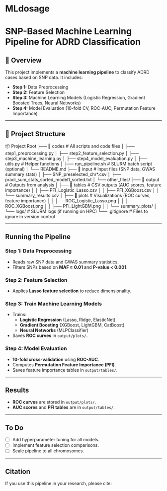 # MLdosage

# SNP-Based Machine Learning Pipeline for ADRD Classification

## 📖 Overview
This project implements a **machine learning pipeline** to classify ADRD cases based on SNP data. It includes:
- **Step 1:** Data Preprocessing
- **Step 2:** Feature Selection
- **Step 3:** Machine Learning Models (Logistic Regression, Gradient Boosted Trees, Neural Networks)
- **Step 4:** Model Evaluation (10-fold CV, ROC-AUC, Permutation Feature Importance)

---

## 📂 Project Structure

📦 Project Root 
├── 📁 codes # All scripts and code files │ ├── step1_preprocessing.py │ ├── step2_feature_selection.py │ ├── step3_machine_learning.py │ ├── step4_model_evaluation.py │ ├── utils.py # Helper functions │ ├── run_pipeline.sh # SLURM batch script (optional) │ └── README.md 
├── 📁 input # Input files (SNP data, GWAS summary stats) │ ├── SNP_preselected_chr*.csv │ ├── pradi_sum_stats_sorted_model1_sorted.txt │ └── other_files/ 
├── 📁 output # Outputs from analysis │ 
      ├── 📁 tables # CSV outputs (AUC scores, feature importance) │ │ ├── PFI_Logistic_Lasso.csv │ │ ├── PFI_XGBoost.csv │ │ └── summary_results.csv │ 
      ├── 📁 plots # Visualizations (ROC curves, feature importance) │ │ ├── ROC_Logistic_Lasso.png │ │ ├── ROC_XGBoost.png │ │ ├── PFI_LightGBM.png │ │ └── summary_plots/ │ └── logs/ # SLURM logs (if running on HPC) └── .gitignore # Files to ignore in version control



---

## Running the Pipeline

### **Step 1: Data Preprocessing**
- Reads raw SNP data and GWAS summary statistics.
- Filters SNPs based on **MAF ≥ 0.01** and **P-value < 0.001**.

### **Step 2: Feature Selection**
- Applies **Lasso feature selection** to reduce dimensionality.

### **Step 3: Train Machine Learning Models**
- Trains:
  - **Logistic Regression** (Lasso, Ridge, ElasticNet)
  - **Gradient Boosting** (XGBoost, LightGBM, CatBoost)
  - **Neural Networks** (MLPClassifier)
- Saves **ROC curves** in `output/plots/`.

### **Step 4: Model Evaluation**
- **10-fold cross-validation** using **ROC-AUC**.
- Computes **Permutation Feature Importance (PFI)**.
- Saves feature importance tables in `output/tables/`.

---

## Results
- **ROC curves** are stored in `output/plots/`.
- **AUC scores** and **PFI tables** are in `output/tables/`.

---

## To Do
- [ ] Add hyperparameter tuning for all models.
- [ ] Implement feature selection comparisons.
- [ ] Scale pipeline to all chromosomes.

---

## Citation
If you use this pipeline in your research, please cite:

